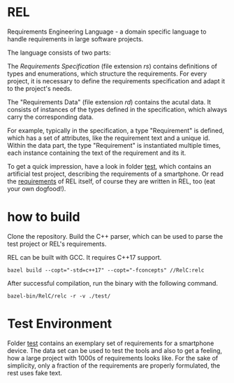 # REL
Requirements Engineering Language - a domain specific language to handle requirements in large software projects.

The language consists of two parts:

The *Requirements Specification* (file extension _rs_) contains definitions of types and enumerations, which structure the requirements. For every project, it is necessary to define the requirements specification and adapt it to the project's needs.

The "Requirements Data" (file extension _rd_) contains the acutal data. It consists of instances of the types defined in the specification, which always carry the corresponding data.

For example, typically in the specification, a type "Requirement" is defined, which has a set of attributes, like the requirement text and a unique id. Within the data part, the type "Requirement" is instantiated multiple times, each instance containing the text of the requirement and its it.

To get a quick impression, have a look in folder [test](./test), which contains an artificial test project, describing the requirements of a smartphone. Or read the [requirements](./requirements) of REL itself, of course they are written in REL, too (eat your own dogfood!).


# how to build

Clone the repository. Build the C++ parser, which can be used to parse the test project or REL's requirements.

REL can be built with GCC. It requires C++17 support.

```
bazel build --copt="-std=c++17" --copt="-fconcepts" //RelC:relc
``` 

After successful compilation, run the binary with the following command.

```
bazel-bin/RelC/relc -r -v ./test/
```


# Test Environment
Folder [test](./test) contains an exemplary set of requirements for a smartphone device. The data set can be used to test the tools and also to get a feeling, how a large project with 1000s of requirements looks like. For the sake of simplicity, only a fraction of the requirements are properly formulated, the rest uses fake text.
